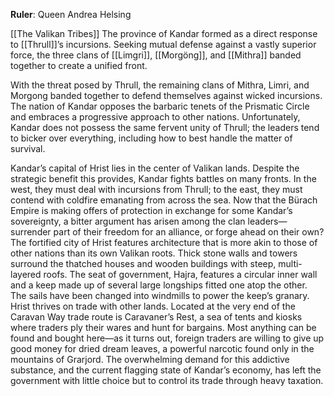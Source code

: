 **Ruler**: Queen Andrea Helsing

[[The Valikan Tribes]]
The province of Kandar formed as a direct response to [[Thrull]]’s incursions. Seeking mutual defense against a vastly superior force, the three clans of [[Limgri]], [[Morgöng]], and [[Mithra]] banded together to create a unified front.

With the threat posed by Thrull, the remaining clans of Mithra, Limri, and Morgong banded together to defend themselves against wicked incursions. The nation of Kandar opposes the barbaric tenets of the Prismatic Circle and embraces a progressive approach to other nations. Unfortunately, Kandar does not possess the same fervent unity of Thrull; the leaders tend to bicker over everything, including how to best handle the matter of survival.

Kandar’s capital of Hrist lies in the center of Valikan
lands. Despite the strategic benefit this provides,
Kandar fights battles on many fronts. In the west, they
must deal with incursions from Thrull; to the east, they
must contend with coldfire emanating from across the
sea. Now that the Bürach Empire is making offers of
protection in exchange for some Kandar’s sovereignty,
a bitter argument has arisen among the clan leaders—
surrender part of their freedom for an alliance, or forge
ahead on their own?
The fortified city of Hrist features architecture that is
more akin to those of other nations than its own Valikan
roots. Thick stone walls and towers surround the thatched
houses and wooden buildings with steep, multi-layered
roofs. The seat of government, Hajra, features a circular
inner wall and a keep made up of several large longships
fitted one atop the other. The sails have been changed into
windmills to power the keep’s granary.
Hrist thrives on trade with other lands. Located
at the very end of the Caravan Way trade route is
Caravaner’s Rest, a sea of tents and kiosks where traders
ply their wares and hunt for bargains. Most anything
can be found and bought here—as it turns out, foreign
traders are willing to give up good money for dried
dream leaves, a powerful narcotic found only in the
mountains of Grarjord. The overwhelming demand for
this addictive substance, and the current flagging state
of Kandar’s economy, has left the government with little
choice but to control its trade through heavy taxation.
